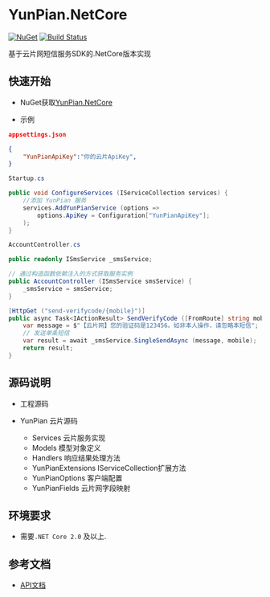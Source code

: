 # YunPian.NetCore

[![NuGet](https://img.shields.io/nuget/v/YunPian.NetCore.svg)](https://www.nuget.org/packages/YunPian.NetCore/)
[![Build Status](https://dev.azure.com/1044635791/YunPian/_apis/build/status/l1044635791.YunPian)](https://dev.azure.com/1044635791/YunPian/_build/latest?definitionId=5)

基于云片网短信服务SDK的.NetCore版本实现

## 快速开始

- NuGet获取[YunPian.NetCore](https://www.nuget.org/packages/YunPian.NetCore/)

- 示例

```json
appsettings.json

{
    "YunPianApiKey":"你的云片ApiKey",
}
```

```csharp
Startup.cs

public void ConfigureServices (IServiceCollection services) {  
    //添加 YunPian 服务
    services.AddYunPianService (options =>  
        options.ApiKey = Configuration["YunPianApiKey"];  
    );
}
```

```csharp
AccountController.cs

public readonly ISmsService _smsService;

// 通过构造函数依赖注入的方式获取服务实例
public AccountController (ISmsService smsService) {
    _smsService = smsService;
}

[HttpGet ("send-verifycode/{mobile}")]
public async Task<IActionResult> SendVerifyCode ([FromRoute] string mobile) {
    var message = $"【云片网】您的验证码是123456。如非本人操作，请忽略本短信";
    // 发送单条短信
    var result = await _smsService.SingleSendAsync (message, mobile);
    return result;
}
```

## 源码说明

- 工程源码

- YunPian 云片源码
  - Services 云片服务实现
  - Models 模型对象定义
  - Handlers 响应结果处理方法
  - YunPianExtensions IServiceCollection扩展方法
  - YunPianOptions 客户端配置
  - YunPianFields 云片网字段映射

## 环境要求

- 需要`.NET Core 2.0` 及以上.

## 参考文档

- [API文档](https://www.yunpian.com/api2.0/guide.html)

